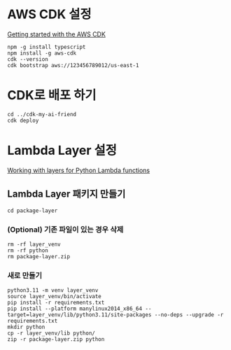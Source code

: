 # AWS CDK 설정
[Getting started with the AWS CDK](https://docs.aws.amazon.com/cdk/v2/guide/getting_started.html)

```
npm -g install typescript
npm install -g aws-cdk
cdk --version
cdk bootstrap aws://123456789012/us-east-1
```

# CDK로 배포 하기
```
cd ../cdk-my-ai-friend
cdk deploy
```

# Lambda Layer 설정
[Working with layers for Python Lambda functions](https://docs.aws.amazon.com/lambda/latest/dg/python-layers.html)

## Lambda Layer 패키지 만들기
```
cd package-layer
```

### (Optional) 기존 파일이 있는 경우 삭제
```
rm -rf layer_venv
rm -rf python
rm package-layer.zip
```

### 새로 만들기
```
python3.11 -m venv layer_venv
source layer_venv/bin/activate
pip install -r requirements.txt
pip install --platform manylinux2014_x86_64 --target=layer_venv/lib/python3.11/site-packages --no-deps --upgrade -r requirements.txt
mkdir python
cp -r layer_venv/lib python/
zip -r package-layer.zip python
```